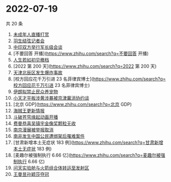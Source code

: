 # 2022-07-19

共 20 条

<!-- BEGIN -->
<!-- 最后更新时间 Tue Jul 19 2022 16:13:49 GMT+0800 (China Standard Time) -->

1. [未成年人直播打赏](https://www.zhihu.com/search?q=未成年人直播打赏)
1. [羽生结弦记者会](https://www.zhihu.com/search?q=羽生结弦记者会)
1. [中印双方举行军长级会谈](https://www.zhihu.com/search?q=中印双方举行军长级会谈)
1. [不要回答 开播](https://www.zhihu.com/search?q=不要回答 开播)
1. [人生若如初见撤档](https://www.zhihu.com/search?q=人生若如初见撤档)
1. [2022 第 200 天](https://www.zhihu.com/search?q=2022 第 200 天)
1. [天津北辰区发生爆炸事故](https://www.zhihu.com/search?q=天津北辰区发生爆炸事故)
1. [校方回应花千万引进 23 名菲律宾博士](https://www.zhihu.com/search?q=校方回应花千万引进 23 名菲律宾博士)
1. [伊朗拟禁止民众养宠物](https://www.zhihu.com/search?q=伊朗拟禁止民众养宠物)
1. [小天才平板涉黄涉暴被京津冀消协约谈](https://www.zhihu.com/search?q=小天才平板涉黄涉暴被京津冀消协约谈)
1. [北京 GDP](https://www.zhihu.com/search?q=北京 GDP)
1. [海贼王更新情报](https://www.zhihu.com/search?q=海贼王更新情报)
1. [斗破苍穹缘起动画开播](https://www.zhihu.com/search?q=斗破苍穹缘起动画开播)
1. [费曼恭喜吴镇宇金像奖颗粒无收](https://www.zhihu.com/search?q=费曼恭喜吴镇宇金像奖颗粒无收)
1. [南京漫展被举报取消](https://www.zhihu.com/search?q=南京漫展被举报取消)
1. [南非发生中国公民遭绑架后罹难案件](https://www.zhihu.com/search?q=南非发生中国公民遭绑架后罹难案件)
1. [甘肃新增本土无症状 183 例](https://www.zhihu.com/search?q=甘肃新增本土无症状 183 例)
1. [麦趣尔被强制执行 6.66 亿](https://www.zhihu.com/search?q=麦趣尔被强制执行 6.66 亿)
1. [问天实验舱与火箭组合体转运至发射区](https://www.zhihu.com/search?q=问天实验舱与火箭组合体转运至发射区)
1. [王曼昱孙颖莎夺冠](https://www.zhihu.com/search?q=王曼昱孙颖莎夺冠)

<!-- END -->
